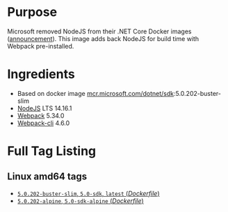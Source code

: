 # Purpose
Microsoft removed NodeJS from their .NET Core Docker images ([announcement](https://github.com/aspnet/Announcements/issues/298)). This image adds back NodeJS for build time with Webpack pre-installed.

# Ingredients
* Based on docker image [mcr.microsoft.com/dotnet/sdk](https://hub.docker.com/_/microsoft-dotnet-sdk/):5.0.202-buster-slim
* [NodeJS](https://nodejs.org/) LTS 14.16.1
* [Webpack](https://www.npmjs.com/package/webpack) 5.34.0
* [Webpack-cli](https://www.npmjs.com/package/webpack-cli) 4.6.0

# Full Tag Listing
## Linux amd64 tags
- [`5.0.202-buster-slim`, `5.0-sdk`, `latest` (*Dockerfile*)](https://github.com/Mathieu79FI/dotnet-docker/blob/master/5.0/sdk/buster-slim/webpack/Dockerfile)
- [`5.0.202-alpine`, `5.0-sdk-alpine` (*Dockerfile*)](https://github.com/Mathieu79FI/dotnet-docker/blob/master/5.0/sdk/alpine/webpack/Dockerfile)
